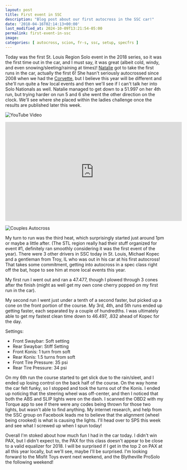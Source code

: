 ```yaml
---
layout: post
title: First event in SSC
description: "Blog post about our first autocross in the SSC car!"
date: '2018-04-16T02:14:13+00:00'
last_modified_at: 2024-10-09T13:21:54-05:00
permalink: first-event-in-ssc
image: 
categories: [ autocross, scion, fr-s, ssc, setup, specfrs ]
---
```

Today was the first St. Louis Region Solo event in the 2018 series, so it was the first time out in the car, and I must say, it was great (albeit cold, windy, and even snowing/sleeting/raining at times)! [Natalie](https://www.youtube.com/watch?v=SGoV08aTlmU) got to take the first runs in the car, actually the first 6! She hasn't seriously autocrossed since 2008 when we had the [Corvette](/category/corvette/), but I believe this year will be different and she'll run quite a few local events and then we'll see if I can't talk her into Solo Nationals as well. Natalie managed to get down to a 51.997 on her 4th run, but trying harder on run 5 and 6 she went the other direction on the clock. We'll see where she placed within the ladies challenge once the results are published later this week.

![YouTube Video](https://www.youtube.com/embed/HtN1BvhQrfI)

<iframe allow="autoplay; encrypted-media" allowfullscreen="" frameborder="0" height="315" src="https://www.youtube.com/embed/HtN1BvhQrfI" width="560"></iframe>

![Couples Autocross](https://farm1.staticflickr.com/819/41484915701_c0dbb0aa1c.jpg)

My turn to run was the third heat, which surprisingly started just around 1pm or maybe a little after. (The STL region really had their stuff organized for event #1, definitely ran smoothly considering it was the first event of the year). There were 3 other drivers in SSC today in St. Louis, Michael Kopec and a gentleman from Troy, IL who was out in his car at his first autocross! That takes some commitment, getting into autocross in a spec class right off the bat, hope to see him at more local events this year.

My first run I went out and ran a 47.477, though I plowed through 3 cones after the finish (might as well get my own cone cherry popped on my first run in the car).

My second run I went just under a tenth of a second faster, but picked up a cone on the front portion of the course. My 3rd, 4th, and 5th runs ended up getting faster, each separated by a couple of hundredths. I was ultimately able to get my fastest clean time down to 46.497, .832 ahead of Kopec for the day.

Settings:
- Front Swaybar: Soft setting
- Rear Swaybar: Stiff Setting
- Front Konis: 1 turn from soft
- Rear Konis: 1.5 turns from soft
- Front Tire Pressure: 35 psi
- Rear Tire Pressure: 34 psi

On my 6th run the course started to get slick due to the rain/sleet, and I ended up losing control on the back half of the course. On the way home the car felt funky, so I stopped and took the turns out of the Konis. I ended up noticing that the steering wheel was off-center, and then I noticed that both the ABS and SLIP lights were on the dash. I scanned the OBD2 with my Torque app to see if there were any codes being thrown for those two lights, but wasn't able to find anything. My internet research, and help from the SSC group on Facebook leads me to believe that the alignment (wheel being crooked) is what is causing the lights. I'll head over to SPS this week and see what I screwed up when I spun today!

Overall I'm stoked about how much fun I had in the car today. I didn't win PAX, but I didn't expect to, the PAX for this class doesn't appear to be close to a valid equalizer for 2018. I will be surprised if I get in the top 2 on PAX at all this year locally, but we'll see, maybe I'll be surprised. I'm looking forward to the Misfit Toys event next weekend, and the Blytheville ProSolo the following weekend!


